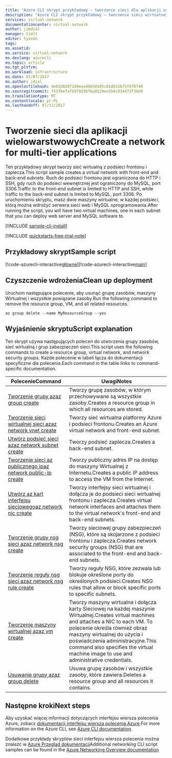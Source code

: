 ```yaml
---
title: "Azure CLI skrypt przykładowy — tworzenie sieci dla aplikacji wielowarstwowych | Dokumentacja firmy Microsoft"
description: "Azure CLI skrypt przykładowy — tworzenie sieci wirtualnej dla aplikacji wielowarstwowych."
services: virtual-network
documentationcenter: virtual-network
author: jimdial
manager: timlt
editor: tysonn
tags: 
ms.assetid: 
ms.service: virtual-network
ms.devlang: azurecli
ms.topic: article
ms.tgt_pltfrm: 
ms.workload: infrastructure
ms.date: 07/07/2017
ms.author: jdial
ms.openlocfilehash: de65d820f2d9eea49b58185c81d815675fd76740
ms.sourcegitcommit: f537befafb079256fba0529ee554c034d73f36b0
ms.translationtype: MT
ms.contentlocale: pl-PL
ms.lasthandoff: 07/11/2017
---
```

# <a name="create-a-network-for-multi-tier-applications"></a><span data-ttu-id="50f61-103">Tworzenie sieci dla aplikacji wielowarstwowych</span><span class="sxs-lookup"><span data-stu-id="50f61-103">Create a network for multi-tier applications</span></span>

<span data-ttu-id="50f61-104">Ten przykładowy skrypt tworzy sieć wirtualną z podsieci frontonu i zaplecza.</span><span class="sxs-lookup"><span data-stu-id="50f61-104">This script sample creates a virtual network with front-end and back-end subnets.</span></span> <span data-ttu-id="50f61-105">Ruch do podsieci frontonu jest ograniczona do HTTP i SSH, gdy ruch do podsieci wewnętrznej jest ograniczony do MySQL, port 3306.</span><span class="sxs-lookup"><span data-stu-id="50f61-105">Traffic to the front-end subnet is limited to HTTP and SSH, while traffic to the back-end subnet is limited to MySQL, port 3306.</span></span> <span data-ttu-id="50f61-106">Po uruchomieniu skryptu, masz dwie maszyny wirtualne, w każdej podsieci, którą można wdrożyć serwera sieci web i MySQL oprogramowania.</span><span class="sxs-lookup"><span data-stu-id="50f61-106">After running the script, you will have two virtual machines, one in each subnet that you can deploy web server and MySQL software to.</span></span>

[!INCLUDE [sample-cli-install](../../../includes/sample-cli-install.md)]

[!INCLUDE [quickstarts-free-trial-note](../../../includes/quickstarts-free-trial-note.md)]


## <a name="sample-script"></a><span data-ttu-id="50f61-107">Przykładowy skrypt</span><span class="sxs-lookup"><span data-stu-id="50f61-107">Sample script</span></span>


<span data-ttu-id="50f61-108">[!code-azurecli-interactive[główne](../../../cli_scripts/virtual-network/virtual-network-multi-tier-application/virtual-network-multi-tier-application.sh  "sieci wirtualnej dla aplikacji wielowarstwowych")]</span><span class="sxs-lookup"><span data-stu-id="50f61-108">[!code-azurecli-interactive[main](../../../cli_scripts/virtual-network/virtual-network-multi-tier-application/virtual-network-multi-tier-application.sh  "Virtual network for multi-tier application")]</span></span>

## <a name="clean-up-deployment"></a><span data-ttu-id="50f61-109">Czyszczenie wdrożenia</span><span class="sxs-lookup"><span data-stu-id="50f61-109">Clean up deployment</span></span> 

<span data-ttu-id="50f61-110">Uruchom następujące polecenie, aby usunąć grupę zasobów, maszyny Wirtualnej i wszystkie powiązane zasoby.</span><span class="sxs-lookup"><span data-stu-id="50f61-110">Run the following command to remove the resource group, VM, and all related resources.</span></span>

```azurecli
az group delete --name MyResourceGroup --yes
```

## <a name="script-explanation"></a><span data-ttu-id="50f61-111">Wyjaśnienie skryptu</span><span class="sxs-lookup"><span data-stu-id="50f61-111">Script explanation</span></span>

<span data-ttu-id="50f61-112">Ten skrypt używa następujących poleceń do utworzenia grupy zasobów, sieć wirtualną i grup zabezpieczeń sieci.</span><span class="sxs-lookup"><span data-stu-id="50f61-112">This script uses the following commands to create a resource group, virtual network,  and network security groups.</span></span> <span data-ttu-id="50f61-113">Każde polecenie w tabeli łącza do dokumentacji specyficzne dla polecenia.</span><span class="sxs-lookup"><span data-stu-id="50f61-113">Each command in the table links to command-specific documentation.</span></span>

| <span data-ttu-id="50f61-114">Polecenie</span><span class="sxs-lookup"><span data-stu-id="50f61-114">Command</span></span> | <span data-ttu-id="50f61-115">Uwagi</span><span class="sxs-lookup"><span data-stu-id="50f61-115">Notes</span></span> |
|---|---|
| [<span data-ttu-id="50f61-116">Tworzenie grupy az</span><span class="sxs-lookup"><span data-stu-id="50f61-116">az group create</span></span>](/cli/azure/group#create) | <span data-ttu-id="50f61-117">Tworzy grupę zasobów, w którym przechowywane są wszystkie zasoby.</span><span class="sxs-lookup"><span data-stu-id="50f61-117">Creates a resource group in which all resources are stored.</span></span> |
| [<span data-ttu-id="50f61-118">Tworzenie sieci wirtualnej sieci az</span><span class="sxs-lookup"><span data-stu-id="50f61-118">az network vnet create</span></span>](/cli/azure/network/vnet#create) | <span data-ttu-id="50f61-119">Tworzy sieć wirtualna platformy Azure i podsieci frontonu.</span><span class="sxs-lookup"><span data-stu-id="50f61-119">Creates an Azure virtual network and front-end subnet.</span></span> |
| [<span data-ttu-id="50f61-120">Utwórz podsieć sieci az</span><span class="sxs-lookup"><span data-stu-id="50f61-120">az network subnet create</span></span>](/cli/azure/network/vnet/subnet#create) | <span data-ttu-id="50f61-121">Tworzy podsieć zaplecza.</span><span class="sxs-lookup"><span data-stu-id="50f61-121">Creates a back-end subnet.</span></span> |
| [<span data-ttu-id="50f61-122">Tworzenie sieci az publicznego ip</span><span class="sxs-lookup"><span data-stu-id="50f61-122">az network public-ip create</span></span>](/cli/azure/network/public-ip#create) | <span data-ttu-id="50f61-123">Tworzy publiczny adres IP na dostęp do maszyny Wirtualnej z Internetu.</span><span class="sxs-lookup"><span data-stu-id="50f61-123">Creates a public IP address to access the VM from the Internet.</span></span> |
| [<span data-ttu-id="50f61-124">Utwórz az kart interfejsu sieciowego</span><span class="sxs-lookup"><span data-stu-id="50f61-124">az network nic create</span></span>](/cli/azure/network/nic#create) | <span data-ttu-id="50f61-125">Tworzy interfejsy sieci wirtualnej i dołącza je do podsieci sieci wirtualnej frontonu i zaplecza.</span><span class="sxs-lookup"><span data-stu-id="50f61-125">Creates virtual network interfaces and attaches them to the virtual network's front-end and back-end subnets.</span></span> |
| [<span data-ttu-id="50f61-126">Tworzenie grupy nsg sieci az</span><span class="sxs-lookup"><span data-stu-id="50f61-126">az network nsg create</span></span>](/cli/azure/network/nsg#create) | <span data-ttu-id="50f61-127">Tworzy sieciowej grupy zabezpieczeń (NSG), które są skojarzone z podsieci frontonu i zaplecza.</span><span class="sxs-lookup"><span data-stu-id="50f61-127">Creates network security groups (NSG) that are associated to the front-end and back-end subnets.</span></span> |
| [<span data-ttu-id="50f61-128">Tworzenie reguły nsg sieci az</span><span class="sxs-lookup"><span data-stu-id="50f61-128">az network nsg rule create</span></span>](/cli/azure/network/nsg/rule#create) |<span data-ttu-id="50f61-129">Tworzy reguły NSG, które zezwala lub blokuje określone porty do określonych podsieci.</span><span class="sxs-lookup"><span data-stu-id="50f61-129">Creates NSG rules that allow or block specific ports to specific subnets.</span></span> |
| [<span data-ttu-id="50f61-130">Tworzenie maszyny wirtualnej az</span><span class="sxs-lookup"><span data-stu-id="50f61-130">az vm create</span></span>](/cli/azure/vm#create) | <span data-ttu-id="50f61-131">Tworzy maszyny wirtualne i dołącza karty Sieciowej na każdej maszynie Wirtualnej.</span><span class="sxs-lookup"><span data-stu-id="50f61-131">Creates virtual machines and attaches a NIC to each VM.</span></span> <span data-ttu-id="50f61-132">To polecenie określa również obraz maszyny wirtualnej do użycia i poświadczenia administracyjne.</span><span class="sxs-lookup"><span data-stu-id="50f61-132">This command also specifies the virtual machine image to use and administrative credentials.</span></span> |
| [<span data-ttu-id="50f61-133">Usuwanie grupy az</span><span class="sxs-lookup"><span data-stu-id="50f61-133">az group delete</span></span>](/cli/azure/group#delete) | <span data-ttu-id="50f61-134">Usuwa grupę zasobów i wszystkie zasoby, które zawiera.</span><span class="sxs-lookup"><span data-stu-id="50f61-134">Deletes a resource group and all resources it contains.</span></span> |

## <a name="next-steps"></a><span data-ttu-id="50f61-135">Następne kroki</span><span class="sxs-lookup"><span data-stu-id="50f61-135">Next steps</span></span>

<span data-ttu-id="50f61-136">Aby uzyskać więcej informacji dotyczących interfejsu wiersza polecenia Azure, zobacz [dokumentacji interfejsu wiersza polecenia Azure](/cli/azure/overview).</span><span class="sxs-lookup"><span data-stu-id="50f61-136">For more information on the Azure CLI, see [Azure CLI documentation](/cli/azure/overview).</span></span>

<span data-ttu-id="50f61-137">Dodatkowe przykłady skryptów sieci interfejsu wiersza polecenia można znaleźć w [Azure Przegląd dokumentacji](../cli-samples.md)</span><span class="sxs-lookup"><span data-stu-id="50f61-137">Additional networking CLI script samples can be found in the [Azure Networking Overview documentation](../cli-samples.md)</span></span>